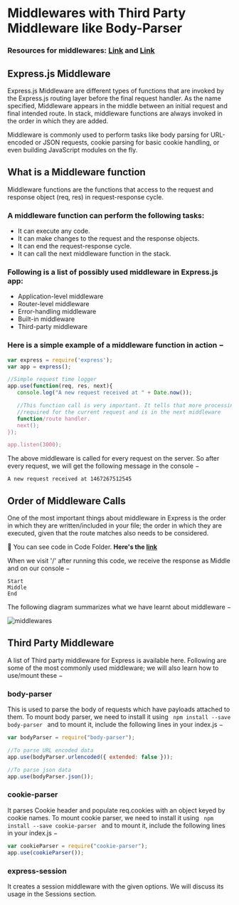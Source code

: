 # Middlewares with Third Party Middleware like Body-Parser

### Resources for middlewares: [Link](https://www.javatpoint.com/expressjs-middleware) and [Link](https://www.tutorialspoint.com/expressjs/expressjs_middleware.htm)

## Express.js Middleware

Express.js Middleware are different types of functions that are invoked by the Express.js routing layer before the final request handler. As the name specified, Middleware appears in the middle between an initial request and final intended route. In stack, middleware functions are always invoked in the order in which they are added.

Middleware is commonly used to perform tasks like body parsing for URL-encoded or JSON requests, cookie parsing for basic cookie handling, or even building JavaScript modules on the fly.

## What is a Middleware function

Middleware functions are the functions that access to the request and response object (req, res) in request-response cycle.

### A middleware function can perform the following tasks:

- It can execute any code.
- It can make changes to the request and the response objects.
- It can end the request-response cycle.
- It can call the next middleware function in the stack.

### Following is a list of possibly used middleware in Express.js app:

- Application-level middleware
- Router-level middleware
- Error-handling middleware
- Built-in middleware
- Third-party middleware

### Here is a simple example of a middleware function in action −

```javascript
var express = require('express');
var app = express();

//Simple request time logger
app.use(function(req, res, next){
   console.log("A new request received at " + Date.now());

   //This function call is very important. It tells that more processing is
   //required for the current request and is in the next middleware
   function/route handler.
   next();
});

app.listen(3000);
```

The above middleware is called for every request on the server. So after every request, we will get the following message in the console −

```
A new request received at 1467267512545
```

## Order of Middleware Calls

One of the most important things about middleware in Express is the order in which they are written/included in your file; the order in which they are executed, given that the route matches also needs to be considered.

📁 You can see code in Code Folder. **Here's the [link](https://github.com/iampavangandhi/TheNodeCourse/tree/master/03%20Expressjs/Topic5/Code)**

When we visit '/' after running this code, we receive the response as Middle and on our console −

```
Start
Middle
End
```

The following diagram summarizes what we have learnt about middleware −

![middlewares](https://www.tutorialspoint.com/expressjs/images/middleware_desc.jpg)

## Third Party Middleware

A list of Third party middleware for Express is available here. Following are some of the most commonly used middleware; we will also learn how to use/mount these −

### body-parser

This is used to parse the body of requests which have payloads attached to them. To mount body parser, we need to install it using <code> npm install --save body-parser </code> and to mount it, include the following lines in your index.js −

```javascript
var bodyParser = require("body-parser");

//To parse URL encoded data
app.use(bodyParser.urlencoded({ extended: false }));

//To parse json data
app.use(bodyParser.json());
```

### cookie-parser

It parses Cookie header and populate req.cookies with an object keyed by cookie names. To mount cookie parser, we need to install it using <code> npm install --save cookie-parser </code> and to mount it, include the following lines in your index.js −

```javascript
var cookieParser = require("cookie-parser");
app.use(cookieParser());
```

### express-session

It creates a session middleware with the given options. We will discuss its usage in the Sessions section.
